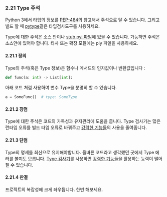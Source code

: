 <a name="s2.21-typed-code"></a>
<a name="typed-code"></a>
### 2.21 Type 주석

Python 3에서 타입의 정보를 [PEP-484](https://www.python.org/dev/peps/pep-0484/)의 참고해서 주석으로 달 수 있습니다. 그리고 빌드 할 때 [pytype](https://github.com/google/pytype)같은 타입검사도구를 사용하세요.

Type에 대한 주석은 소스 안이나 [stub pyi 파일](https://www.python.org/dev/peps/pep-0484/#stub-files)에 있을 수 있습니다. 가능하면 주석은 소스안에 있어야 합니다. 타사 또는 확장 모듈에는 piy 파일을 사용하세요.

<a id="s2.21.1-definition"></a>
#### 2.21.1 정의

Type의 주석(혹은 Type 정보)은 함수나 메서드의 인자값이나 반환값입니다 :

```python
def func(a: int) -> List[int]:
```

아래 코드 처럼 사용하여 변수 Type을 분명히 할 수 있습니다.

```python
a = SomeFunc()  # type: SomeType
```

<a id="s2.21.2-pros"></a>
#### 2.21.2 장점

Type에 대한 주석은 코드의 가독성과 유지관리에 도움을 줍니다. Type 검사기는 많은 런타임 오류를 빌드 타임 오류로 바꿔주고 [강력한 기능들](#power-features)의 사용을 줄여줍니다.

<a id="s2.21.3-cons"></a>
#### 2.21.3 단점

Type의 명세를 최신으로 유지해야합니다. 올바른 코드라고 생각했던 곳에서 Type 에러를 볼지도 모릅니다. [Type 검사기](https://github.com/google/pytype)를 사용하면 [강력한 기능들](#power-features)을 활용하는 능력이 떨어질 수 있습니다.

<a id="s2.21.4-decision"></a>
#### 2.21.4 판결

프로젝트의 복잡성에 크게 좌우됩니다. 한번 해보세요.
